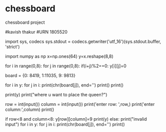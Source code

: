 # chessboard
chessboard project

#kavish thakur
#URN 1805520


import sys, codecs
sys.stdout = codecs.getwriter('utf_16')(sys.stdout.buffer, 'strict')

import numpy as np
x=np.ones(64)
y=x.reshape(8,8)

for i in range(0,8):
    for j in range(0,8):
        if(i+j)%2==0:
            y[i][j]=0

board = {0: 8419, 1:11035, 9: 9813}

for i in y:
    for j in i:
        print(chr(board[j]), end='')
    print()
print()

print(y)
print("where u want to place the queen?")

row = int(input())
column = int(input())
print('enter row:   ',row,)
print('enter column:',column)
print()

if row<8 and column<8:
    y[row][column]=9
    print(y)
else:
    print("invalid input")
for i in y:
    for j in i:
        print(chr(board[j]), end='')
    print()
